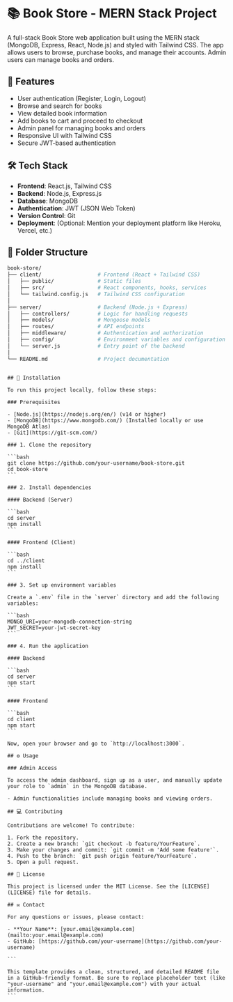 # 📚 Book Store - MERN Stack Project

A full-stack Book Store web application built using the MERN stack (MongoDB, Express, React, Node.js) and styled with Tailwind CSS. The app allows users to browse, purchase books, and manage their accounts. Admin users can manage books and orders.

## 🚀 Features

- User authentication (Register, Login, Logout)
- Browse and search for books
- View detailed book information
- Add books to cart and proceed to checkout
- Admin panel for managing books and orders
- Responsive UI with Tailwind CSS
- Secure JWT-based authentication

## 🛠 Tech Stack

- **Frontend**: React.js, Tailwind CSS
- **Backend**: Node.js, Express.js
- **Database**: MongoDB
- **Authentication**: JWT (JSON Web Token)
- **Version Control**: Git
- **Deployment**: (Optional: Mention your deployment platform like Heroku, Vercel, etc.)

## 📂 Folder Structure

```bash
book-store/
├── client/                  # Frontend (React + Tailwind CSS)
│   ├── public/              # Static files
│   ├── src/                 # React components, hooks, services
│   └── tailwind.config.js   # Tailwind CSS configuration
│
├── server/                  # Backend (Node.js + Express)
│   ├── controllers/         # Logic for handling requests
│   ├── models/              # Mongoose models
│   ├── routes/              # API endpoints
│   ├── middleware/          # Authentication and authorization
│   ├── config/              # Environment variables and configuration
│   └── server.js            # Entry point of the backend
│
└── README.md                # Project documentation
```
````

## 🔧 Installation

To run this project locally, follow these steps:

### Prerequisites

- [Node.js](https://nodejs.org/en/) (v14 or higher)
- [MongoDB](https://www.mongodb.com/) (Installed locally or use MongoDB Atlas)
- [Git](https://git-scm.com/)

### 1. Clone the repository

```bash
git clone https://github.com/your-username/book-store.git
cd book-store
```

### 2. Install dependencies

#### Backend (Server)

```bash
cd server
npm install
```

#### Frontend (Client)

```bash
cd ../client
npm install
```

### 3. Set up environment variables

Create a `.env` file in the `server` directory and add the following variables:

```bash
MONGO_URI=your-mongodb-connection-string
JWT_SECRET=your-jwt-secret-key
```

### 4. Run the application

#### Backend

```bash
cd server
npm start
```

#### Frontend

```bash
cd client
npm start
```

Now, open your browser and go to `http://localhost:3000`.

## ⚙️ Usage

### Admin Access

To access the admin dashboard, sign up as a user, and manually update your role to `admin` in the MongoDB database.

- Admin functionalities include managing books and viewing orders.

## 💻 Contributing

Contributions are welcome! To contribute:

1. Fork the repository.
2. Create a new branch: `git checkout -b feature/YourFeature`.
3. Make your changes and commit: `git commit -m 'Add some feature'`.
4. Push to the branch: `git push origin feature/YourFeature`.
5. Open a pull request.

## 📝 License

This project is licensed under the MIT License. See the [LICENSE](LICENSE) file for details.

## ✉️ Contact

For any questions or issues, please contact:

- **Your Name**: [your.email@example.com](mailto:your.email@example.com)
- GitHub: [https://github.com/your-username](https://github.com/your-username)

```

This template provides a clean, structured, and detailed README file in a GitHub-friendly format. Be sure to replace placeholder text (like "your-username" and "your.email@example.com") with your actual information.
```
